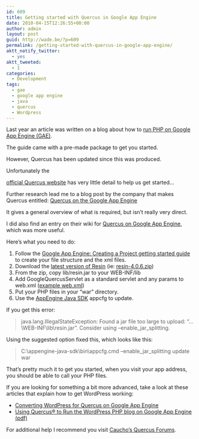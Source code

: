 ```yaml
---
id: 609
title: Getting started with Quercus in Google App Engine
date: 2010-04-15T12:26:55+00:00
author: admin
layout: post
guid: http://wade.be/?p=609
permalink: /getting-started-with-quercus-in-google-app-engine/
aktt_notify_twitter:
  - yes
aktt_tweeted:
  - 1
categories:
  - Development
tags:
  - gae
  - google app engine
  - java
  - quercus
  - Wordpress
---
```

<p class="lead">
  Last year an article was written on a blog about how to <a href="http://www.webdigi.co.uk/blog/2009/run-php-on-the-google-app-engine/">run PHP on Google App Engine (GAE)</a>.
</p>

The guide came with a pre-made package to get you started.

However, Quercus has been updated since this was produced.

<!--more-->Unfortunately the 

[official Quercus website](http://quercus.caucho.com/) has very little detail to help us get started&#8230;

Further research lead me to a blog post by the company that makes Quercus entitled: [Quercus on the Google App Engine](http://blog.caucho.com/?p=187)

It gives a general overview of what is required, but isn&#8217;t really very direct.

I did also find an entry on their wiki for [Quercus on Google App Engine](http://wiki.caucho.com/Quercus_Google_App_Engine), which was more useful.

Here&#8217;s what you need to do:

  1. Follow the [Google App Engine: Creating a Project getting started guide](http://code.google.com/appengine/docs/java/gettingstarted/creating.html) to create your file structure and the xml files.
  2. Download the [latest version of Resin](http://caucho.com/download) (ie: [resin-4.0.6.zip](http://www.caucho.com/download/resin-4.0.6.zip))
  3. From the zip, copy lib/resin.jar to your WEB-INF/lib
  4. Add GoogleQuercusServlet as a standard servlet and any params to web.xml ([example web.xml](http://gist.github.com/367023))
  5. Put your PHP files in your &#8220;war&#8221; directory.
  6. Use the [AppEngine Java SDK](http://code.google.com/appengine/downloads.html#Google_App_Engine_SDK_for_Java) appcfg to update.

If you get this error:

> java.lang.IllegalStateException: Found a jar file too large to upload: &#8220;&#8230;\WEB-INF\lib\resin.jar&#8221;. Consider using &#8211;enable\_jar\_splitting.

Using the suggested option fixed this, which looks like this:

> C:\appengine-java-sdk\bin\appcfg.cmd &#8211;enable\_jar\_splitting update war

That&#8217;s pretty much it to get you started, when you visit your app address, you should be able to call your PHP files.

If you are looking for something a bit more advanced, take a look at these articles that explain how to get WordPress working:

  * [Converting WordPress for Quercus on Google App Engine](http://blog.caucho.com/?p=196)
  * [Using Quercus® to Run the WordPress PHP blog on Google App Engine (pdf)](http://www.caucho.com/articles/Quercus_on_GAE.pdf)

For additional help I recommend you visit [Caucho&#8217;s Quercus Forums](http://forum.caucho.com/forumdisplay.php?f=5).

<div id="_mcePaste" style="position: absolute; left: -10000px; top: 575px; width: 1px; height: 1px; overflow: hidden;">
  Using Quercus® to Run the WordPress PHP blog on Google App EngineUsing Quercus® to Run the WordPress PHP blog on Google App Engine
</div>